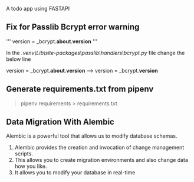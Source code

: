 A todo app using FASTAPI

## Fix for Passlib Bcrypt error warning

'''
version = \_bcrypt.**about**.**version**
'''

In the _.venv\Lib\site-packages\passlib\handlers\bcrypt.py_ file change the below line

version = \_bcrypt.**about**.**version**
-->
version = \_bcrypt.**version**

## Generate requirements.txt from pipenv
> pipenv requirements > requirements.txt

## Data Migration With Alembic
Alembic is a powerful tool that allows us to modify database schemas.
1. Alembic provides the creation and invocation of change management scripts.
1. This allows you to create migration environments and also change data how you like.
1. It allows you to modify your database in real-time 